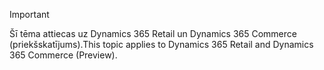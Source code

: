 > [!IMPORTANT]
> <span data-ttu-id="01955-101">Šī tēma attiecas uz Dynamics 365 Retail un Dynamics 365 Commerce (priekšskatījums).</span><span class="sxs-lookup"><span data-stu-id="01955-101">This topic applies to Dynamics 365 Retail and Dynamics 365 Commerce (Preview).</span></span>
